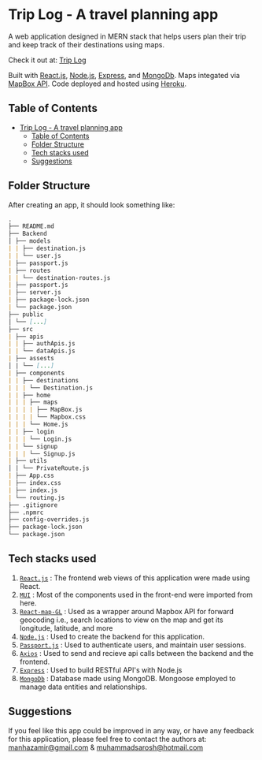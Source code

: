 # Trip Log - A travel planning app

A web application designed in MERN stack that helps users plan their trip and keep track of their destinations using maps.

Check it out at: [Trip Log](https://trip-log.herokuapp.com/)

Built with [React.js](https://reactjs.org/), [Node.js](https://nodejs.org/en/), [Express](https://expressjs.com/), and [MongoDb](https://www.mongodb.com/). Maps integated via [MapBox API](https://www.mapbox.com/). Code deployed and hosted using [Heroku](https://www.heroku.com/).

## Table of Contents

- [Trip Log - A travel planning app](#trip-log---a-travel-planning-app)
  - [Table of Contents](#table-of-contents)
  - [Folder Structure](#folder-structure)
  - [Tech stacks used](#tech-stacks-used)
  - [Suggestions](#suggestions)

## Folder Structure

After creating an app, it should look something like:

```md
.
├── README.md
├── Backend
│ ├── models
| | ├── destination.js
| | └── user.js
| ├── passport.js
| ├── routes
| | └── destination-routes.js
| ├── passport.js
| ├── server.js
| ├── package-lock.json
| └── package.json
├── public
│ └── [...]
├── src
| ├── apis
| | ├── authApis.js
| | └── dataApis.js
| ├── assests
│ | └── [...]
| ├── components
| | ├── destinations
| | | └── Destination.js
| | ├── home
| | | ├── maps
| | | | ├── MapBox.js
| | | | └── Mapbox.css
| | | └── Home.js
| | ├── login
| | | └── Login.js
| | └── signup
| | | └── Signup.js
| ├── utils
│ | └── PrivateRoute.js
| ├── App.css
| ├── index.css
| ├── index.js
| └── routing.js
├── .gitignore
├── .npmrc
├── config-overrides.js
├── package-lock.json
└── package.json
```
## Tech stacks used
1. [`React.js`](https://reactjs.org/) : The frontend web views of this application were made using React.
2. [`MUI`](https://mui.com/) : Most of the components used in the front-end were imported from here.
3. [`React-map-GL`](https://visgl.github.io/react-map-gl/) : Used as a wrapper around Mapbox API for forward geocoding i.e., search locations to view on the map and get its longitude, latitude, and more
4. [`Node.js`](https://visgl.github.io/react-map-gl/) : Used to create the backend for this application.
5. [`Passport.js`](https://www.passportjs.org/) : Used to authenticate users, and maintain user sessions.
6. [`Axios`](https://www.npmjs.com/package/axios) : Used to send and recieve api calls between the backend and the frontend.
7. [`Express`](https://expressjs.com/) : Used to build RESTful API's with Node.js
8. [`MongoDb`](https://www.mongodb.com/) : Database made using MongoDB. Mongoose employed to manage data entities and relationships.

## Suggestions
If you feel like this app could be improved in any way, or have any feedback for this application, please feel free to contact the authors at:
manhazamir@gmail.com & muhammadsarosh@hotmail.com 
